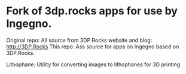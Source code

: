 # Fork of 3dp.rocks apps for use by Ingegno. 

Original repo: All source from 3DP.Rocks website and blog: http://3DP.Rocks
This repo: Ass source for apps on Ingegno based on 3DP.Rocks.

Lithophane:
Utility for converting images to lithophanes for 3D printing
